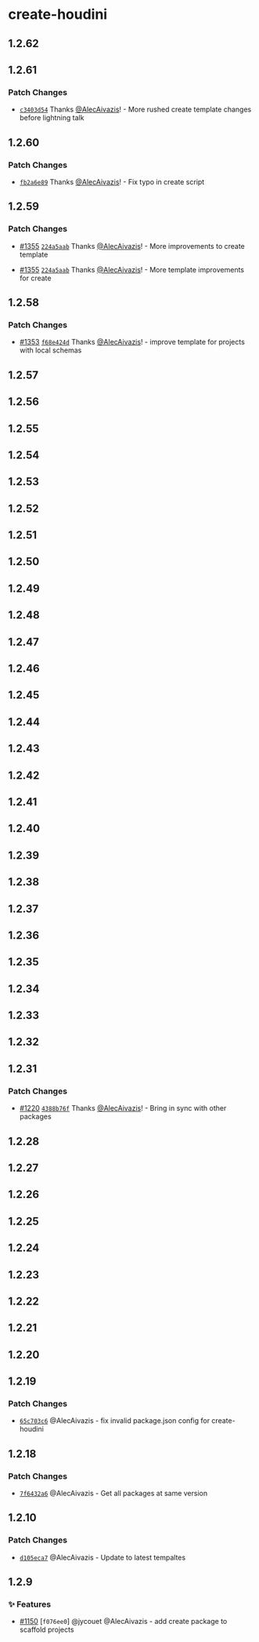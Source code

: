 # create-houdini

## 1.2.62

## 1.2.61

### Patch Changes

-   [`c3403d54`](https://github.com/HoudiniGraphql/houdini/commit/c3403d5486cb9b786354a79e39b04189aae2334c) Thanks [@AlecAivazis](https://github.com/AlecAivazis)! - More rushed create template changes before lightning talk

## 1.2.60

### Patch Changes

-   [`fb2a6e89`](https://github.com/HoudiniGraphql/houdini/commit/fb2a6e89e55abc1bcf189c4ba45488573afcffdc) Thanks [@AlecAivazis](https://github.com/AlecAivazis)! - Fix typo in create script

## 1.2.59

### Patch Changes

-   [#1355](https://github.com/HoudiniGraphql/houdini/pull/1355) [`224a5aab`](https://github.com/HoudiniGraphql/houdini/commit/224a5aabf39088177b3a65aa2509ea240c9643f9) Thanks [@AlecAivazis](https://github.com/AlecAivazis)! - More improvements to create template

-   [#1355](https://github.com/HoudiniGraphql/houdini/pull/1355) [`224a5aab`](https://github.com/HoudiniGraphql/houdini/commit/224a5aabf39088177b3a65aa2509ea240c9643f9) Thanks [@AlecAivazis](https://github.com/AlecAivazis)! - More template improvements for create

## 1.2.58

### Patch Changes

-   [#1353](https://github.com/HoudiniGraphql/houdini/pull/1353) [`f68e424d`](https://github.com/HoudiniGraphql/houdini/commit/f68e424d4b5df93dc0a6825a10947c1c478571d3) Thanks [@AlecAivazis](https://github.com/AlecAivazis)! - improve template for projects with local schemas

## 1.2.57

## 1.2.56

## 1.2.55

## 1.2.54

## 1.2.53

## 1.2.52

## 1.2.51

## 1.2.50

## 1.2.49

## 1.2.48

## 1.2.47

## 1.2.46

## 1.2.45

## 1.2.44

## 1.2.43

## 1.2.42

## 1.2.41

## 1.2.40

## 1.2.39

## 1.2.38

## 1.2.37

## 1.2.36

## 1.2.35

## 1.2.34

## 1.2.33

## 1.2.32

## 1.2.31

### Patch Changes

-   [#1220](https://github.com/HoudiniGraphql/houdini/pull/1220) [`4388b76f`](https://github.com/HoudiniGraphql/houdini/commit/4388b76fdaa356b9ff23250016c7f0932562d08e) Thanks [@AlecAivazis](https://github.com/AlecAivazis)! - Bring in sync with other packages

## 1.2.28

## 1.2.27

## 1.2.26

## 1.2.25

## 1.2.24

## 1.2.23

## 1.2.22

## 1.2.21

## 1.2.20

## 1.2.19

### Patch Changes

-   [`65c703c6`](https://github.com/HoudiniGraphql/houdini/commit/65c703c6c97e3ae4cdc8c676594a36f40ac70844) @AlecAivazis - fix invalid package.json config for create-houdini

## 1.2.18

### Patch Changes

-   [`7f6432a6`](https://github.com/HoudiniGraphql/houdini/commit/7f6432a6be5bd7bb7831f21ebe134698f1e2f072) @AlecAivazis - Get all packages at same version

## 1.2.10

### Patch Changes

-   [`d105eca7`](https://github.com/HoudiniGraphql/houdini/commit/d105eca704590f7e534d90bf0ab8fef6e25cb229) @AlecAivazis - Update to latest tempaltes

## 1.2.9

### ✨ Features

-   [#1150](https://github.com/HoudiniGraphql/houdini/pull/1150) [`f076ee0`] @jycouet @AlecAivazis - add create package to scaffold projects
